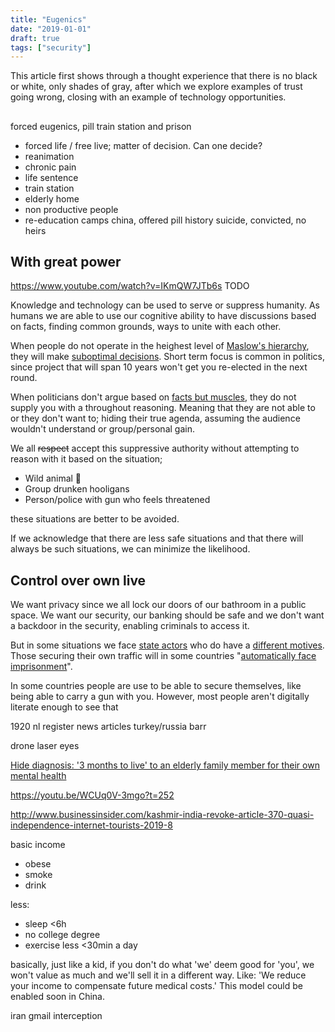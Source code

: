```yaml
---
title: "Eugenics"
date: "2019-01-01"
draft: true
tags: ["security"]
---
```


This article first shows through a thought experience that there is no black or white,
only shades of gray,
after which we explore examples of trust going wrong,
closing with an example of technology opportunities.

##


forced eugenics, pill train station and prison
- forced life / free live; matter of decision. Can one decide?
- reanimation
- chronic pain
- life sentence
- train station
- elderly home
- non productive people
- re-education camps china, offered pill
history suicide, convicted, no heirs

## With great power
https://www.youtube.com/watch?v=IKmQW7JTb6s TODO

Knowledge and technology can be used to serve or suppress humanity.
As humans we are able to use our cognitive ability to have discussions based on facts,
finding common grounds,
ways to unite with each other.

When people do not operate in the heighest level of
[Maslow's hierarchy](https://www.simplypsychology.org/maslow.html),
they will make
[suboptimal decisions](https://www.psychologytoday.com/us/blog/science-choice/201504/the-scarcity-mindset).
Short term focus is common in politics,
since project that will span 10 years won't get you re-elected in the next round.

When politicians don't argue based on
[facts but muscles](https://www.theregister.co.uk/2019/07/23/us_encryption_backdoor/),
they do not supply you with a throughout reasoning.
Meaning that they are not able to or they don't want to;
hiding their true agenda, assuming the audience wouldn't understand
or group/personal gain.

We all ~~respect~~ accept this suppressive authority without attempting to reason with it
based on the situation;

- Wild animal &#x1F418;
- Group drunken hooligans
- Person/police with gun who feels threatened

these situations are better to be avoided.

If we acknowledge that there are less safe situations
and that there will always be such situations,
we can minimize the likelihood.

## Control over own live

We want privacy since
we all lock our doors of our bathroom in a public space.
We want our security,
our banking should be safe and we don't
want a backdoor in the security,
enabling criminals to access it.

But in some situations
we face
[state actors](https://www.eff.org/deeplinks/2011/09/post-mortem-iranian-diginotar-attack)
who do have a
[different motives](https://en.wikipedia.org/wiki/Kazakhstan_man-in-the-middle_attack).
Those securing their own traffic will in some countries
"[automatically face imprisonment](https://gulfnews.com/uae/crime/using-vpns-what-uae-residents-need-to-know-1.1872123)".

In some countries people are use to be able to secure themselves,
like being able to carry a gun with you.
However, most people aren't digitally literate enough to see that 

1920 nl register
news articles turkey/russia
barr

drone laser eyes


[Hide diagnosis: '3 months to live' to an elderly family member for their own mental health](https://www.imdb.com/title/tt8637428/)



https://youtu.be/WCUq0V-3mgo?t=252

http://www.businessinsider.com/kashmir-india-revoke-article-370-quasi-independence-internet-tourists-2019-8


basic income
- obese
- smoke
- drink

less:
- sleep <6h
- no college degree
- exercise less <30min a day

basically, just like a kid,
if you don't do what 'we' deem good for 'you',
we won't value as much and we'll sell it in a different way.
Like: 'We reduce your income to compensate future medical costs.'
This model could be enabled soon in China.


iran gmail interception


